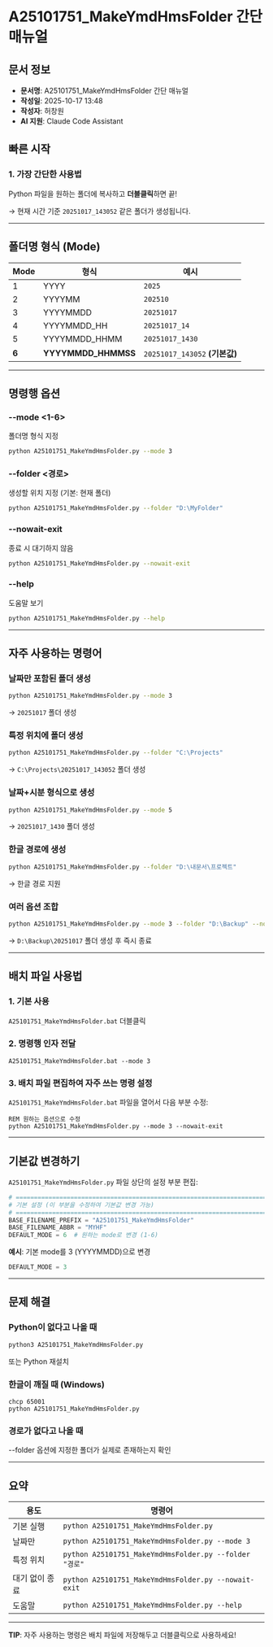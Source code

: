 # A25101751_MakeYmdHmsFolder 간단 매뉴얼

## 문서 정보
- **문서명**: A25101751_MakeYmdHmsFolder 간단 매뉴얼
- **작성일**: 2025-10-17 13:48
- **작성자**: 허창원  
- **AI 지원**: Claude Code Assistant

## 빠른 시작

### 1. 가장 간단한 사용법
Python 파일을 원하는 폴더에 복사하고 **더블클릭**하면 끝!

→ 현재 시간 기준 `20251017_143052` 같은 폴더가 생성됩니다.

---

## 폴더명 형식 (Mode)

| Mode | 형식 | 예시 |
|------|------|------|
| 1 | YYYY | `2025` |
| 2 | YYYYMM | `202510` |
| 3 | YYYYMMDD | `20251017` |
| 4 | YYYYMMDD_HH | `20251017_14` |
| 5 | YYYYMMDD_HHMM | `20251017_1430` |
| **6** | **YYYYMMDD_HHMMSS** | `20251017_143052` **(기본값)** |

---

## 명령행 옵션

### --mode <1-6>
폴더명 형식 지정

```bash
python A25101751_MakeYmdHmsFolder.py --mode 3
```

### --folder <경로>
생성할 위치 지정 (기본: 현재 폴더)

```bash
python A25101751_MakeYmdHmsFolder.py --folder "D:\MyFolder"
```

### --nowait-exit
종료 시 대기하지 않음

```bash
python A25101751_MakeYmdHmsFolder.py --nowait-exit
```

### --help
도움말 보기

```bash
python A25101751_MakeYmdHmsFolder.py --help
```

---

## 자주 사용하는 명령어

### 날짜만 포함된 폴더 생성
```bash
python A25101751_MakeYmdHmsFolder.py --mode 3
```
→ `20251017` 폴더 생성

### 특정 위치에 폴더 생성
```bash
python A25101751_MakeYmdHmsFolder.py --folder "C:\Projects"
```
→ `C:\Projects\20251017_143052` 폴더 생성

### 날짜+시분 형식으로 생성
```bash
python A25101751_MakeYmdHmsFolder.py --mode 5
```
→ `20251017_1430` 폴더 생성

### 한글 경로에 생성
```bash
python A25101751_MakeYmdHmsFolder.py --folder "D:\내문서\프로젝트"
```
→ 한글 경로 지원

### 여러 옵션 조합
```bash
python A25101751_MakeYmdHmsFolder.py --mode 3 --folder "D:\Backup" --nowait-exit
```
→ `D:\Backup\20251017` 폴더 생성 후 즉시 종료

---

## 배치 파일 사용법

### 1. 기본 사용
`A25101751_MakeYmdHmsFolder.bat` 더블클릭

### 2. 명령행 인자 전달
```batch
A25101751_MakeYmdHmsFolder.bat --mode 3
```

### 3. 배치 파일 편집하여 자주 쓰는 명령 설정
`A25101751_MakeYmdHmsFolder.bat` 파일을 열어서 다음 부분 수정:

```batch
REM 원하는 옵션으로 수정
python A25101751_MakeYmdHmsFolder.py --mode 3 --nowait-exit
```

---

## 기본값 변경하기

`A25101751_MakeYmdHmsFolder.py` 파일 상단의 설정 부분 편집:

```python
# ============================================================================
# 기본 설정 (이 부분을 수정하여 기본값 변경 가능)
# ============================================================================
BASE_FILENAME_PREFIX = "A25101751_MakeYmdHmsFolder"
BASE_FILENAME_ABBR = "MYHF"
DEFAULT_MODE = 6  # 원하는 mode로 변경 (1-6)
```

**예시**: 기본 mode를 3 (YYYYMMDD)으로 변경
```python
DEFAULT_MODE = 3
```

---

## 문제 해결

### Python이 없다고 나올 때
```bash
python3 A25101751_MakeYmdHmsFolder.py
```
또는 Python 재설치

### 한글이 깨질 때 (Windows)
```batch
chcp 65001
python A25101751_MakeYmdHmsFolder.py
```

### 경로가 없다고 나올 때
--folder 옵션에 지정한 폴더가 실제로 존재하는지 확인

---

## 요약

| 용도 | 명령어 |
|------|--------|
| 기본 실행 | `python A25101751_MakeYmdHmsFolder.py` |
| 날짜만 | `python A25101751_MakeYmdHmsFolder.py --mode 3` |
| 특정 위치 | `python A25101751_MakeYmdHmsFolder.py --folder "경로"` |
| 대기 없이 종료 | `python A25101751_MakeYmdHmsFolder.py --nowait-exit` |
| 도움말 | `python A25101751_MakeYmdHmsFolder.py --help` |

---

**TIP**: 자주 사용하는 명령은 배치 파일에 저장해두고 더블클릭으로 사용하세요!
